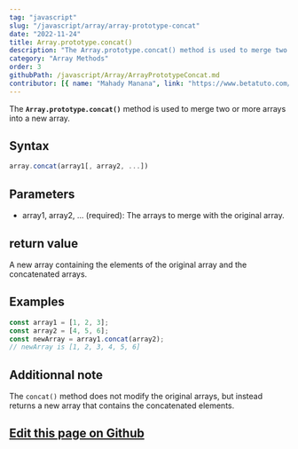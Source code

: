 ```yaml
---
tag: "javascript"
slug: "/javascript/array/array-prototype-concat"
date: "2022-11-24"
title: Array.prototype.concat()
description: "The Array.prototype.concat() method is used to merge two or more arrays into a new array."
category: "Array Methods"
order: 3
githubPath: /javascript/Array/ArrayPrototypeConcat.md
contributor: [{ name: "Mahady Manana", link: "https://www.betatuto.com/" }]
---
```



The **`Array.prototype.concat()`** method is used to merge two or more arrays into a new array.

## Syntax

```javascript
array.concat(array1[, array2, ...])
```

## Parameters

- array1, array2, ... (required): The arrays to merge with the original array.

## return value

A new array containing the elements of the original array and the concatenated arrays.

## Examples

```javascript
const array1 = [1, 2, 3];
const array2 = [4, 5, 6];
const newArray = array1.concat(array2);
// newArray is [1, 2, 3, 4, 5, 6]
```


## Additionnal note

The `concat()` method does not modify the original arrays, but instead returns a new array that contains the concatenated elements.

## <a href="https://github.com/mahady-manana/betatuto-docs/tree/main/docs/javascript/Array/ArrayPrototypeConcat.md" target="_blank">Edit this page on Github</a>

